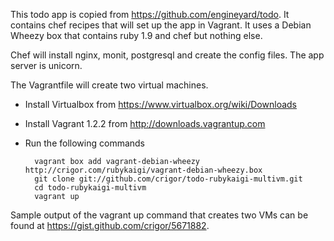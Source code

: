 This todo app is copied from https://github.com/engineyard/todo. It contains chef recipes that will set up the app in Vagrant. It uses a Debian Wheezy box that contains ruby 1.9 and chef but nothing else.

Chef will install nginx, monit, postgresql and create the config files. The app server is unicorn.

The Vagrantfile will create two virtual machines.

- Install Virtualbox from https://www.virtualbox.org/wiki/Downloads
- Install Vagrant 1.2.2 from http://downloads.vagrantup.com
- Run the following commands

        vagrant box add vagrant-debian-wheezy http://crigor.com/rubykaigi/vagrant-debian-wheezy.box
        git clone git://github.com/crigor/todo-rubykaigi-multivm.git
        cd todo-rubykaigi-multivm
        vagrant up

Sample output of the vagrant up command that creates two VMs can be found at https://gist.github.com/crigor/5671882.

